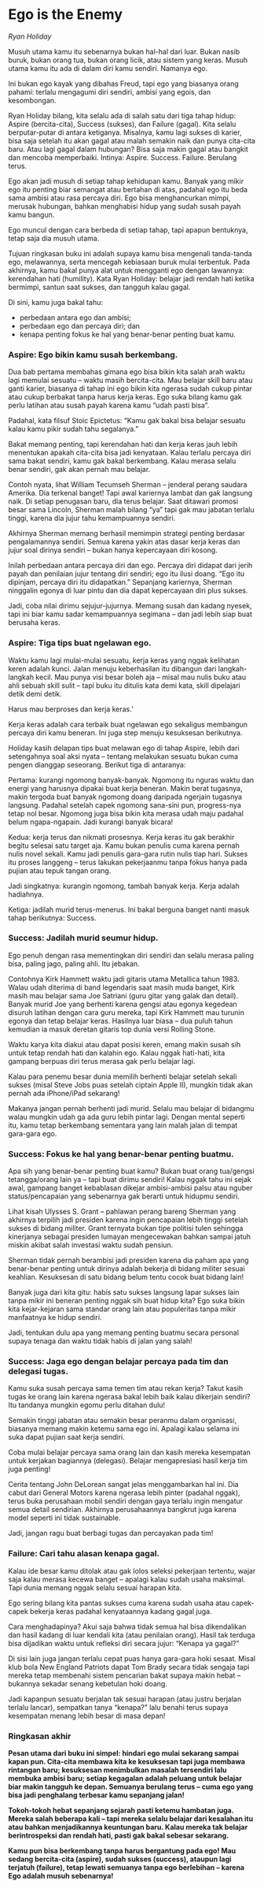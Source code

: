 # Ego is the Enemy
*Ryan Holiday*

Musuh utama kamu itu sebenarnya bukan hal-hal dari luar. Bukan nasib buruk, bukan orang tua, bukan orang licik, atau sistem yang keras. Musuh utama kamu itu ada di dalam diri kamu sendiri. Namanya ego.

Ini bukan ego kayak yang dibahas Freud, tapi ego yang biasanya orang pahami: terlalu mengagumi diri sendiri, ambisi yang egois, dan kesombongan.

Ryan Holiday bilang, kita selalu ada di salah satu dari tiga tahap hidup: Aspire (bercita-cita), Success (sukses), dan Failure (gagal). Kita selalu berputar-putar di antara ketiganya. Misalnya, kamu lagi sukses di karier, bisa saja setelah itu akan gagal atau malah semakin naik dan punya cita-cita baru. Atau lagi gagal dalam hubungan? Bisa saja makin gagal atau bangkit dan mencoba memperbaiki. Intinya: Aspire. Success. Failure. Berulang terus.

Ego akan jadi musuh di setiap tahap kehidupan kamu. Banyak yang mikir ego itu penting biar semangat atau bertahan di atas, padahal ego itu beda sama ambisi atau rasa percaya diri. Ego bisa menghancurkan mimpi, merusak hubungan, bahkan menghabisi hidup yang sudah susah payah kamu bangun.

Ego muncul dengan cara berbeda di setiap tahap, tapi apapun bentuknya, tetap saja dia musuh utama.

Tujuan ringkasan buku ini adalah supaya kamu bisa mengenali tanda-tanda ego, melawannya, serta mencegah kebiasaan buruk mulai terbentuk. Pada akhirnya, kamu bakal punya alat untuk mengganti ego dengan lawannya: kerendahan hati (humility). Kata Ryan Holiday: belajar jadi rendah hati ketika bermimpi, santun saat sukses, dan tangguh kalau gagal.

Di sini, kamu juga bakal tahu:
- perbedaan antara ego dan ambisi;
- perbedaan ego dan percaya diri; dan
- kenapa penting fokus ke hal yang benar-benar penting buat kamu.

### Aspire: Ego bikin kamu susah berkembang.
Dua bab pertama membahas gimana ego bisa bikin kita salah arah waktu lagi memulai sesuatu – waktu masih bercita-cita. Mau belajar skill baru atau ganti karier, biasanya di tahap ini ego bikin kita ngerasa sudah cukup pintar atau cukup berbakat tanpa harus kerja keras. Ego suka bilang kamu gak perlu latihan atau susah payah karena kamu “udah pasti bisa”.

Padahal, kata filsuf Stoic Epictetus: “Kamu gak bakal bisa belajar sesuatu kalau kamu pikir sudah tahu segalanya.”

Bakat memang penting, tapi kerendahan hati dan kerja keras jauh lebih menentukan apakah cita-cita bisa jadi kenyataan. Kalau terlalu percaya diri sama bakat sendiri, kamu gak bakal berkembang. Kalau merasa selalu benar sendiri, gak akan pernah mau belajar.

Contoh nyata, lihat William Tecumseh Sherman – jenderal perang saudara Amerika. Dia terkenal banget! Tapi awal kariernya lambat dan gak langsung naik. Di setiap penugasan baru, dia terus belajar. Saat ditawari promosi besar sama Lincoln, Sherman malah bilang “ya” tapi gak mau jabatan terlalu tinggi, karena dia jujur tahu kemampuannya sendiri.

Akhirnya Sherman memang berhasil memimpin strategi penting berdasar pengalamannya sendiri. Semua karena yakin atas dasar kerja keras dan jujur soal dirinya sendiri – bukan hanya kepercayaan diri kosong.

Inilah perbedaan antara percaya diri dan ego. Percaya diri didapat dari jerih payah dan penilaian jujur tentang diri sendiri; ego itu ilusi doang. “Ego itu dipinjam, percaya diri itu didapatkan.” Sepanjang kariernya, Sherman ninggalin egonya di luar pintu dan dia dapat kepercayaan diri plus sukses.

Jadi, coba nilai dirimu sejujur-jujurnya. Memang susah dan kadang nyesek, tapi ini biar kamu sadar kemampuannya segimana – dan jadi lebih siap buat berusaha keras.

### Aspire: Tiga tips buat ngelawan ego.
Waktu kamu lagi mulai-mulai sesuatu, kerja keras yang nggak kelihatan keren adalah kunci. Jalan menuju keberhasilan itu dibangun dari langkah-langkah kecil. Mau punya visi besar boleh aja – misal mau nulis buku atau ahli sebuah skill sulit – tapi buku itu ditulis kata demi kata, skill dipelajari detik demi detik.

Harus mau berproses dan kerja keras.’

Kerja keras adalah cara terbaik buat ngelawan ego sekaligus membangun percaya diri kamu beneran. Ini juga step menuju kesuksesan berikutnya.

Holiday kasih delapan tips buat melawan ego di tahap Aspire, lebih dari setengahnya soal aksi nyata – tentang melakukan sesuatu bukan cuma pengen dianggap seseorang. Berikut tiga di antaranya:

Pertama: kurangi ngomong banyak-banyak. Ngomong itu nguras waktu dan energi yang harusnya dipakai buat kerja beneran. Makin berat tugasnya, makin tergoda buat banyak ngomong doang daripada ngerjain tugasnya langsung. Padahal setelah capek ngomong sana-sini pun, progress-nya tetap nol besar. Ngomong juga bisa bikin kita merasa udah maju padahal belum ngapa-ngapain. Jadi kurangi banyak bicara!

Kedua: kerja terus dan nikmati prosesnya. Kerja keras itu gak berakhir begitu selesai satu target aja. Kamu bukan penulis cuma karena pernah nulis novel sekali. Kamu jadi penulis gara-gara rutin nulis tiap hari. Sukses itu proses langgeng – terus lakukan pekerjaanmu tanpa fokus hanya pada pujian atau tepuk tangan orang.

Jadi singkatnya: kurangin ngomong, tambah banyak kerja. Kerja adalah hadiahnya.

Ketiga: jadilah murid terus-menerus. Ini bakal berguna banget nanti masuk tahap berikutnya: Success.

### Success: Jadilah murid seumur hidup.
Ego penuh dengan rasa mementingkan diri sendiri dan selalu merasa paling bisa, paling jago, paling ahli. Itu jebakan.

Contohnya Kirk Hammett waktu jadi gitaris utama Metallica tahun 1983. Walau udah diterima di band legendaris saat masih muda banget, Kirk masih mau belajar sama Joe Satriani (guru gitar yang galak dan detail). Banyak murid Joe yang berhenti karena gengsi atau egonya kegedean disuruh latihan dengan cara guru mereka, tapi Kirk Hammett mau turunin egonya dan tetap belajar keras. Hasilnya luar biasa – dua puluh tahun kemudian ia masuk deretan gitaris top dunia versi Rolling Stone.

Waktu karya kita diakui atau dapat posisi keren, emang makin susah sih untuk tetap rendah hati dan kalahin ego. Kalau nggak hati-hati, kita gampang berpuas diri terus merasa gak perlu belajar lagi.

Kalau para penemu besar dunia memilih berhenti belajar setelah sekali sukses (misal Steve Jobs puas setelah ciptain Apple II), mungkin tidak akan pernah ada iPhone/iPad sekarang!

Makanya jangan pernah berhenti jadi murid. Selalu mau belajar di bidangmu walau mungkin udah ga ada guru lebih pintar lagi. Dengan mental seperti itu, kamu tetap berkembang sementara yang lain malah jalan di tempat gara-gara ego.

### Success: Fokus ke hal yang benar-benar penting buatmu.
Apa sih yang benar-benar penting buat kamu? Bukan buat orang tua/gengsi tetangga/orang lain ya – tapi buat dirimu sendiri! Kalau nggak tahu ini sejak awal, gampang banget kebablasan dikejar ambisi-ambisi palsu atau nguber status/pencapaian yang sebenarnya gak berarti untuk hidupmu sendiri.

Lihat kisah Ulysses S. Grant – pahlawan perang bareng Sherman yang akhirnya terpilih jadi presiden karena ingin pencapaian lebih tinggi setelah sukses di bidang militer. Grant ternyata bukan tipe politisi tulen sehingga kinerjanya sebagai presiden lumayan mengecewakan bahkan sampai jatuh miskin akibat salah investasi waktu sudah pensiun.

Sherman tidak pernah berambisi jadi presiden karena dia paham apa yang benar-benar penting untuk dirinya adalah bekerja di bidang militer sesuai keahlian. Kesuksesan di satu bidang belum tentu cocok buat bidang lain!

Banyak juga dari kita gitu: habis satu sukses langsung lapar sukses lain tanpa mikir ini beneran penting nggak sih buat hidup kita? Ego suka bikin kita kejar-kejaran sama standar orang lain atau populeritas tanpa mikir manfaatnya ke hidup sendiri.

Jadi, tentukan dulu apa yang memang penting buatmu secara personal supaya tenaga dan waktu tidak habis di jalan yang salah!

### Success: Jaga ego dengan belajar percaya pada tim dan delegasi tugas.
Kamu suka susah percaya sama temen tim atau rekan kerja? Takut kasih tugas ke orang lain karena ngerasa bakal lebih baik kalau dikerjain sendiri? Itu tandanya mungkin egomu perlu ditahan dulu!

Semakin tinggi jabatan atau semakin besar peranmu dalam organisasi, biasanya memang makin ketemu sama ego ini. Apalagi kalau selama ini suka dapat pujian saat kerja sendiri.

Coba mulai belajar percaya sama orang lain dan kasih mereka kesempatan untuk kerjakan bagiannya (delegasi). Belajar mengapresiasi hasil kerja tim juga penting!

Cerita tentang John DeLorean sangat jelas menggambarkan hal ini. Dia cabut dari General Motors karena ngerasa lebih pinter (padahal nggak), terus buka perusahaan mobil sendiri dengan gaya terlalu ingin mengatur semua detail sendirian. Akhirnya perusahaannya bangkrut juga karena model seperti ini tidak sustainable.

Jadi, jangan ragu buat berbagi tugas dan percayakan pada tim!

### Failure: Cari tahu alasan kenapa gagal.
Kalau ide besar kamu ditolak atau gak lolos seleksi pekerjaan tertentu, wajar saja kalau merasa kecewa banget – apalagi kalau sudah usaha maksimal. Tapi dunia memang nggak selalu sesuai harapan kita.

Ego sering bilang kita pantas sukses cuma karena sudah usaha atau capek-capek bekerja keras padahal kenyataannya kadang gagal juga.

Cara menghadapinya? Akui saja bahwa tidak semua hal bisa dikendalikan dan hasil kadang di luar kendali kita (atau penilaian orang). Hasil tak terduga bisa dijadikan waktu untuk refleksi diri secara jujur: “Kenapa ya gagal?”

Di sisi lain juga jangan terlalu cepat puas hanya gara-gara hoki sesaat. Misal klub bola New England Patriots dapat Tom Brady secara tidak sengaja tapi mereka tetap membenahi sistem pencarian bakat supaya makin hebat – bukannya sekadar senang kebetulan hoki doang.

Jadi kapanpun sesuatu berjalan tak sesuai harapan (atau justru berjalan terlalu lancar), sempatkan tanya “kenapa?” lalu benahi terus supaya kesempatan menang lebih besar di masa depan!

### Ringkasan akhir
**Pesan utama dari buku ini simpel: hindari ego mulai sekarang sampai kapan pun. Cita-cita membawa kita ke kesuksesan tapi juga membawa rintangan baru; kesuksesan menimbulkan masalah tersendiri lalu membuka ambisi baru; setiap kegagalan adalah peluang untuk belajar biar makin tangguh ke depan. Semuanya berulang terus – cuma ego yang bisa jadi penghalang terbesar kamu sepanjang jalan!**

**Tokoh-tokoh hebat sepanjang sejarah pasti ketemu hambatan juga. Mereka salah beberapa kali – tapi mereka selalu belajar dari kesalahan itu atau bahkan menjadikannya keuntungan baru. Kalau mereka tak belajar berintrospeksi dan rendah hati, pasti gak bakal sebesar sekarang.**

**Kamu pun bisa berkembang tanpa harus bergantung pada ego! Mau sedang bercita-cita (aspire), sudah sukses (success), ataupun lagi terjatuh (failure), tetap lewati semuanya tanpa ego berlebihan – karena Ego adalah musuh sebenarnya!**
